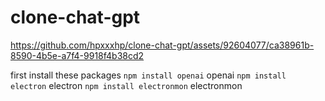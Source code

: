 # clone-chat-gpt

https://github.com/hpxxxhp/clone-chat-gpt/assets/92604077/ca38961b-8590-4b5e-a7f4-9918f4b38cd2

first install these packages 
`npm install openai` 
openai
`npm install electron`
electron 
`npm install electronmon`
electronmon

